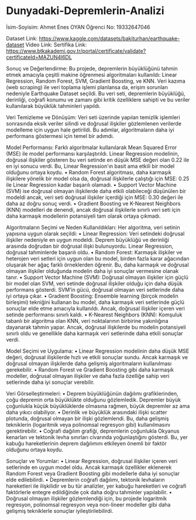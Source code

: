 # Dunyadaki-Depremlerin-Analizi
İsim-Soyisim: Ahmet Enes OYAN Öğrenci No: 19332647046

Dataset Link: https://www.kaggle.com/datasets/bakiturhan/earthquake-dataset Video Link: Sertifika Link: https://www.btkakademi.gov.tr/portal/certificate/validate?certificateId=MAZUN4l6DL

Sonuç ve Değerlendirme: Bu projede, depremlerin büyüklüğünü tahmin etmek amacıyla çeşitli makine öğrenmesi algoritmaları kullanıldı: Linear Regression, Random Forest, SVM, Gradient Boosting, ve KNN. Veri kazıma (web scraping) ile veri toplama işlemi planlansa da, erişim sorunları nedeniyle Earthquake Dataset seçildi. Bu veri seti, depremlerin büyüklüğü, derinliği, coğrafi konumu ve zamanı gibi kritik özelliklere sahipti ve bu veriler kullanılarak büyüklük tahminleri yapıldı.

Veri Temizleme ve Dönüşüm: Veri seti üzerinde yapılan temizlik işlemleri sonrasında eksik veriler silindi ve doğrusal ilişkiler gözlemlenen verilerde modelleme için uygun hale getirildi. Bu adımlar, algoritmaların daha iyi performans göstermesi için temel bir adımdı.

Model Performansı: Farklı algoritmalar kullanılarak Mean Squared Error (MSE) ile model performansı karşılaştırıldı. Linear Regression modelinin, doğrusal ilişkiler gösteren bu veri setinde en düşük MSE değeri olan 0.22 ile en iyi sonucu verdi. Bu, Linear Regression'ın basit ama etkili bir model olduğunu ortaya koydu. • Random Forest algoritması, daha karmaşık ilişkilere yönelik bir model olsa da, doğrusal ilişkilerle çalıştığı için MSE: 0.25 ile Linear Regression kadar başarılı olamadı. • Support Vector Machine (SVM) ise doğrusal olmayan ilişkilerde daha etkili olabileceği düşünülen bir modeldi ancak, veri seti doğrusal ilişkiler içerdiği için MSE: 0.30 değeri ile daha az doğru sonuç verdi. • Gradient Boosting ve K-Nearest Neighbors (KNN) modelleri de denendi, ancak doğrusal ilişkilerle sınırlı veri seti için daha karmaşık modellerin potansiyeli tam olarak ortaya çıkmadı.

Algoritmaların Seçimi ve Neden Kullanıldıkları: Her algoritma, veri setinin yapısına uygun olarak seçildi: • Linear Regression: Veri setindeki doğrusal ilişkiler nedeniyle en uygun modeldi. Deprem büyüklüğü ve derinliği arasında doğrudan bir doğrusal ilişki bulunuyordu. Linear Regression, doğrusal tahminlerde başarılı oldu. • Random Forest: Karmaşık ilişkiler ve heterojen veri setleri için uygun olan bu model, birden fazla karar ağacından oluşarak her ağaç farklı örneklerden öğrenir. Bu, daha karmaşık ve doğrusal olmayan ilişkiler olduğunda modelin daha iyi sonuçlar vermesine olanak tanır. • Support Vector Machine (SVM): Doğrusal olmayan ilişkiler için güçlü bir model olan SVM, veri setinde doğrusal ilişkiler olduğu için daha düşük performans gösterdi. SVM’in gücü, doğrusal olmayan veri setlerinde daha iyi ortaya çıkar. • Gradient Boosting: Ensemble learning (birçok modelin birleşimi) tekniğini kullanan bu model, daha karmaşık veri setlerinde güçlü sonuçlar elde etme amacıyla kullanıldı. Ancak, doğrusal ilişkiler içeren veri setinde performansı sınırlı kaldı. • K-Nearest Neighbors (KNN): Komşuluk tabanlı bir algoritma olan KNN, veri noktalarının birbirine yakınlığına dayanarak tahmin yapar. Ancak, doğrusal ilişkilerde bu modelin potansiyeli sınırlı oldu ve genellikle daha karmaşık veri setlerinde daha etkili sonuçlar verdi.

Model Seçimi ve Uygulama: • Linear Regression modelinin daha düşük MSE değeri, doğrusal ilişkilerde hızlı ve etkili sonuçlar sundu. Ancak karmaşık ve doğrusal olmayan ilişkilerde daha gelişmiş algoritmaların kullanılması gerekebilir. • Random Forest ve Gradient Boosting gibi daha karmaşık modeller, doğrusal olmayan ilişkiler ve daha fazla özelliğe sahip veri setlerinde daha iyi sonuçlar verebilir.

Veri Görselleştirmeleri: • Deprem büyüklüğünün dağılımı grafiklerinden, çoğu depremin orta büyüklükte olduğunu gözlemledik. Depremler büyük çoğunlukla küçük büyüklüklerde olmasına rağmen, büyük depremler az ama daha yıkıcı olabiliyor. • Derinlik ve büyüklük arasındaki ilişki scatter plotunda, doğrusal olmayan bir ilişki gözlemlendi. Bu, daha gelişmiş tekniklerin (logaritmik veya polinomsal regresyon gibi) kullanılmasını gerektirebilir. • Coğrafi dağılım grafiği, depremlerin çoğunlukla Okyanus kenarları ve tektonik levha sınırları civarında yoğunlaştığını gösterdi. Bu, yer kabuğu hareketlerinin deprem dağılımını etkileyen önemli bir faktör olduğunu ortaya koydu.

Sonuçlar ve Yorumlar: • Linear Regression, doğrusal ilişkiler içeren veri setlerinde en uygun model oldu. Ancak karmaşık özellikler eklenerek Random Forest veya Gradient Boosting gibi modellerle daha iyi sonuçlar elde edilebilirdi. • Depremlerin coğrafi dağılımı, tektonik levhaların hareketleri ile ilişkilidir ve bu tür analizler, yer kabuğu hareketleri ve coğrafi faktörlerle entegre edildiğinde çok daha doğru tahminler yapılabilir. • Doğrusal olmayan ilişkiler gözlemlendiği için, bu projede logaritmik regresyon, polinomsal regresyon veya non-lineer modeller gibi daha gelişmiş tekniklerle sonuçlar iyileştirilebilirdi.

